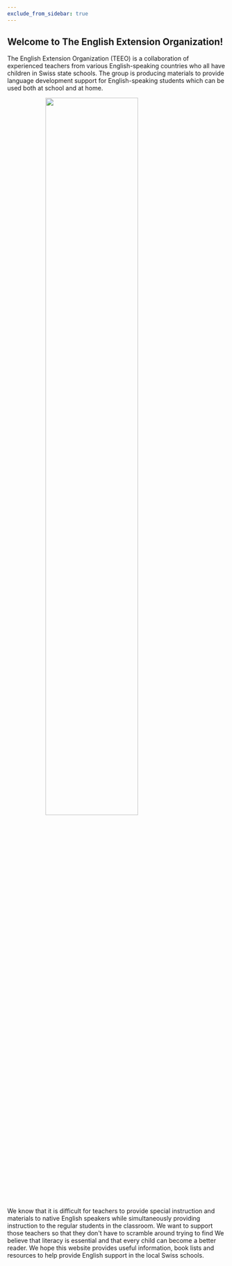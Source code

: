 ```yaml
---
exclude_from_sidebar: true
---
```


## Welcome to The English Extension Organization! 


The English Extension Organization (TEEO) is a collaboration of experienced teachers from various English-speaking countries who all have children in Swiss state schools. The group is producing materials to provide language development support for English-speaking students which can be used both at school and at home.  

<img src="https://i.imgur.com/msRysTK.png" width="65%" style="display:block;margin-left:auto;margin-right:auto;"/>

We know that it is difficult for teachers to provide special instruction and materials to native English speakers while simultaneously providing instruction to the regular students in the classroom.  We want to support those teachers so that they don't have to scramble around trying to find 
We believe that literacy is essential and that every child can become a better reader.  We hope this website provides useful information, book lists and resources to help provide English support in the local Swiss schools.  

<!--stackedit_data:
eyJoaXN0b3J5IjpbLTEzOTMzMjkwOTIsLTE2MjQ3NDYyNzAsLT
EwNTMzOTc0MDEsLTE2MjQ3NDYyNzAsNzMwNTI4ODI4LC05NTM4
NTQyNzUsLTk1Mzg1NDI3NSwtMjkzODA1NjAwLDE0NzU0Njk1MD
gsLTE3Njc2NDc4MjgsLTExNzA3MDM1NjZdfQ==
-->